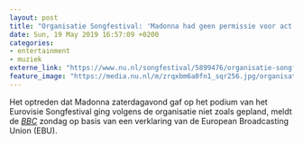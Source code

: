 ```yaml
---
layout: post
title: "Organisatie Songfestival: 'Madonna had geen permissie voor act met vlag'"
date: Sun, 19 May 2019 16:57:09 +0200
categories: 
- entertainment 
- muziek 
externe_link: "https://www.nu.nl/songfestival/5899476/organisatie-songfestival-madonna-had-geen-permissie-voor-act-met-vlag.html"
feature_image: "https://media.nu.nl/m/zrqxbm6a0fn1_sqr256.jpg/organisatie-songfestival-madonna-had-geen-permissie-voor-act-met-vlag.jpg"
---
```


Het optreden dat Madonna zaterdagavond gaf op het podium van het Eurovisie Songfestival ging volgens de organisatie niet zoals gepland, meldt de <a href="https://www.bbc.com/news/entertainment-arts-48324831" target="_blank"><em>BBC</em></a> zondag op basis van een verklaring van de European Broadcasting Union (EBU).
